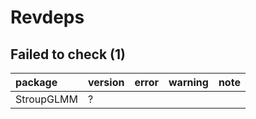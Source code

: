 # Revdeps

## Failed to check (1)

|package    |version |error |warning |note |
|:----------|:-------|:-----|:-------|:----|
|StroupGLMM |?       |      |        |     |

